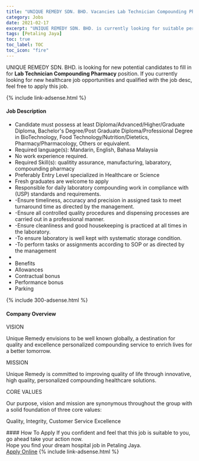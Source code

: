 ```yaml
---
title: "UNIQUE REMEDY SDN. BHD. Vacancies Lab Technician Compounding Pharmacy" 
category: Jobs 
date: 2021-02-17 
excerpt: "UNIQUE REMEDY SDN. BHD. is currently looking for suitable person to fill in the Lab Technician Compounding Pharmacy which positioned at Petaling Jaya" 
tags: [Petaling Jaya] 
toc: true 
toc_label: TOC 
toc_icon: "fire" 
--- 
```


<p>UNIQUE REMEDY SDN. BHD. is looking for new potential candidates to fill in for <b>Lab Technician Compounding Pharmacy</b> position. If you currently looking for new healthcare job opportunities and qualified with the job desc, feel free to apply this job.
</p>{% include link-adsense.html %} 
<div><div><h4>Job Description</h4></div><div><div><span><div><ul><li>Candidate must possess at least Diploma/Advanced/Higher/Graduate Diploma, Bachelor's Degree/Post Graduate Diploma/Professional Degree in BioTechnology, Food Technology/Nutrition/Dietetics, Pharmacy/Pharmacology, Others or equivalent.</li><li>Required language(s):&#160;Mandarin, English, Bahasa Malaysia</li><li>No work experience required.</li><li>Required Skill(s): qualitity assurance, manufacturing, labaratory, compounding pharmacy</li><li>Preferably Entry Level specialized in Healthcare or Science</li><li>Fresh graduates are welcome to apply</li><li>Responsible for daily laboratory compounding work in compliance with (USP) standards and requirements.</li><li>-Ensure timeliness, accuracy and precision in assigned task to meet turnaround time as directed by the management.</li><li>-Ensure all controlled quality procedures and dispensing processes are carried out in a professional manner.</li><li>-Ensure cleanliness and good housekeeping is practiced at all times in the laboratory.</li><li>-To ensure laboratory is well kept with systematic storage condition.</li><li>-To perform tasks or assignments according to SOP or as directed by the management</li><li><br></li><li>Benefits</li><li>Allowances</li><li>Contractual bonus</li><li>Performance bonus</li><li>Parking</li></ul></div></span></div></div></div> 
{% include 300-adsense.html %} 
<div><div><h4>Company Overview</h4></div><div><div><span><div><p>VISION</p><p>Unique Remedy envisions to be well known globally, a destination for quality and excellence personalized compounding service to enrich lives for a better tomorrow.</p><p>MISSION</p><p>Unique Remedy is committed to improving quality of life through innovative, high quality, personalized compounding healthcare solutions.</p><p>CORE VALUES</p><p>Our purpose, vision and mission are synonymous throughout the group with a solid foundation of three core values:</p><p>Quality, Integrity, Customer Service Excellence</p></div></span></div></div></div> 
#### How To Apply 
If you confident and feel that this job is suitable to you, go ahead take your action now. <br/> 
Hope you find your dream hospital job in Petaling Jaya. <br/> 
<a href="https://www.jobstreet.com.my/en/job/lab-technician-compounding-pharmacy-4483043?jobId=jobstreet-my-job-4483043" class="btn btn--warning" target="_blank" rel="nofollow noopenner">Apply Online</a> 
{% include link-adsense.html %} 